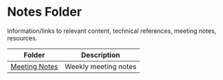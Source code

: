 # Notes Folder #

Information/links to relevant content, technical references, meeting notes, resources.

| Folder | Description |
|---|---|
| [Meeting Notes](/Notes%20and%20Research/Notes/Meeting%20Notes) |  Weekly meeting notes |

